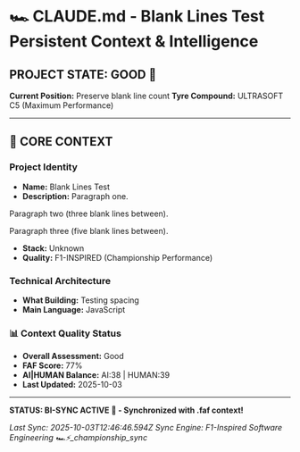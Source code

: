 # 🏎️ CLAUDE.md - Blank Lines Test Persistent Context & Intelligence

## PROJECT STATE: GOOD 🚀
**Current Position:** Preserve blank line count
**Tyre Compound:** ULTRASOFT C5 (Maximum Performance)

---

## 🎨 CORE CONTEXT

### Project Identity
- **Name:** Blank Lines Test
- **Description:** Paragraph one.


Paragraph two (three blank lines between).




Paragraph three (five blank lines between).

- **Stack:** Unknown
- **Quality:** F1-INSPIRED (Championship Performance)

### Technical Architecture
- **What Building:** Testing spacing
- **Main Language:** JavaScript

### 📊 Context Quality Status
- **Overall Assessment:** Good
- **FAF Score:** 77%
- **AI|HUMAN Balance:** AI:38 | HUMAN:39
- **Last Updated:** 2025-10-03

---

**STATUS: BI-SYNC ACTIVE 🔗 - Synchronized with .faf context!**

*Last Sync: 2025-10-03T12:46:46.594Z*
*Sync Engine: F1-Inspired Software Engineering*
*🏎️⚡️_championship_sync*
